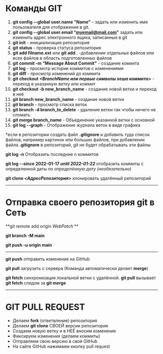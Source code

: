# Команды GIT
1. **git config --global user.name "Name"** - задать или изменить имя пользователя для отображения в git.
2. **git config --global user.email "myemail@mail.com"** задать или изменить адрес электронного ящика, записанные в git
3. **git init** - инициализация репозитория
4. **git status** - проверка статуса репозитория
5. **git add filname.ext** или **git add .** -добавление отдельных файлов или всех файлов в область подготовленных файлов
6. **git commit -m "Message About Commit"** - создание комиита
7. **git log** - просмотр истории коммитов с изменениями
8. **git diff** - просмотр изменений до коммита
9. **git checkout _<BranchName или первые символы хеша коммита>_** - переход в указанную ветку или коммит
10. **git checkout -b new_branch_name** - создание новой ветки и переход в неё
11. **git branch new_branch_name** - создание новой ветки
13. **git branch** - просмотр списка веток
14. **git branch -d branch_to_delete** - удаление ветки так чтобы ничего не сломать
15. **git merge branch_name** - Объединение указанной ветки с основной
16. **git log --graph** - Отображение журнала веток в виде графика

*если в репозитории создать файл **.gitignore** и добавить туда список файлов, например картинок или больших файлов, при добавлении файла **.gitignore** в репозиторий, git не будет обрабатывать эти файлы

**git log -n** Отобразить последние n коммитов

**git log --since 2022-01-17 _until 2022-01-22_** отобразить коммиты с определенной даты *по определённую дату (необязательно)*

**git clone _<АдресРепозитория>_** клонировать удалённый репозиторий

***
# Отправка своего репозитория git в Сеть
**git remote add origin _WebPatch_ **

**git branch -M main**

**git push -u origin main**
***

**git push** отправить изменения на GitHub

**git pull** загрузить с сервера (Команда автоматически делает **merge**)

**git fetch** синхронизация локальной ветки с удалённой. **git pull** вызывает **git fetch** следом за **git merge**


***
# GIT PULL REQUEST

- Делаем **fork** (ответвление) репозитория
- Делаем **git clone** СВОЕЙ версии репозитория
- Создаем новую ветку и в НЕЁ вносим изменения
- Фиксируем изменения (делаем коммиты)
- Отправляем свою версию в свой GitHub
- На сайте GitHub нажимаем кнопку pull request
